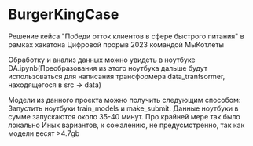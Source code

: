 # BurgerKingCase
Решение кейса "Победи отток клиентов в сфере быстрого питания" в рамках хакатона Цифровой прорыв 2023 командой МыКотлеты


Обработку и анализ данных можно увидеть в ноутбуке DA.ipynb(Преобразования из этого ноутбука дальше будут использоваться для написания трансформера data_tranfsormer, находящегося в src -> data)

Модели из данного проекта можно получить следующим способом:
Запустить ноутбуки train_models и make_submit. Данные ноутбуки в сумме запускаются около 35-40 минут. Про крайней мере так было локально
Иных вариантов, к сожалению, не предусмотренно, так как модели весят >4.7gb


 
